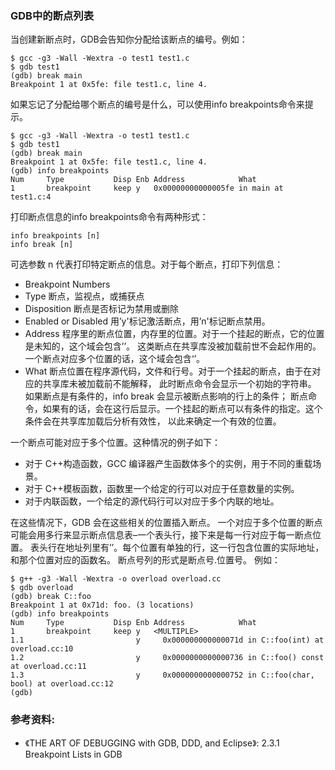 ### GDB中的断点列表

当创建新断点时，GDB会告知你分配给该断点的编号。例如：

```
$ gcc -g3 -Wall -Wextra -o test1 test1.c
$ gdb test1
(gdb) break main
Breakpoint 1 at 0x5fe: file test1.c, line 4.
```

如果忘记了分配给哪个断点的编号是什么，可以使用info breakpoints命令来提示。

```
$ gcc -g3 -Wall -Wextra -o test1 test1.c
$ gdb test1
(gdb) break main
Breakpoint 1 at 0x5fe: file test1.c, line 4.
(gdb) info breakpoints
Num     Type           Disp Enb Address            What
1       breakpoint     keep y   0x00000000000005fe in main at test1.c:4
```

打印断点信息的info breakpoints命令有两种形式：
```
info breakpoints [n]
info break [n]
```
可选参数 n 代表打印特定断点的信息。对于每个断点，打印下列信息：
- Breakpoint Numbers
- Type 断点，监视点，或捕获点
- Disposition 断点是否标记为禁用或删除
- Enabled or Disabled 用’y'标记激活断点，用’n'标记断点禁用。
- Address 程序里的断点位置，内存里的位置。对于一个挂起的断点，它的位置是未知的，这个域会包含’<PENDING>’。
    这类断点在共享库没被加载前世不会起作用的。一个断点对应多个位置的话，这个域会包含‘<MULTPLE>’。
- What 断点位置在程序源代码，文件和行号。对于一个挂起的断点，由于在对应的共享库未被加载前不能解释，
    此时断点命令会显示一个初始的字符串。 如果断点是有条件的，info break 会显示被断点影响的行上的条件；
    断点命令，如果有的话，会在这行后显示。一个挂起的断点可以有条件的指定。这个条件会在共享库加载后分析有效性，
    以此来确定一个有效的位置。


一个断点可能对应于多个位置。这种情况的例子如下：
- 对于 C++构造函数，GCC 编译器产生函数体多个的实例，用于不同的重载场景。
- 对于 C++模板函数，函数里一个给定的行可以对应于任意数量的实例。
- 对于内联函数，一个给定的源代码行可以对应于多个内联的地址。

在这些情况下，GDB 会在这些相关的位置插入断点。
一个对应于多个位置的断点可能会用多行来显示断点信息表–一个表头行，接下来是每一行对应于每一断点位置。
表头行在地址列里有’<MULTIPLE>’。每个位置有单独的行，这一行包含位置的实际地址，和那个位置对应的函数名。
断点号列的形式是断点号.位置号。
例如：
```
$ g++ -g3 -Wall -Wextra -o overload overload.cc
$ gdb overload
(gdb) break C::foo
Breakpoint 1 at 0x71d: foo. (3 locations)
(gdb) info breakpoints
Num     Type           Disp Enb Address            What
1       breakpoint     keep y   <MULTIPLE>
1.1                         y     0x000000000000071d in C::foo(int) at overload.cc:10
1.2                         y     0x0000000000000736 in C::foo() const at overload.cc:11
1.3                         y     0x0000000000000752 in C::foo(char, bool) at overload.cc:12
(gdb)
```

### 参考资料:
- 《THE ART OF DEBUGGING with GDB, DDD, and Eclipse》: 2.3.1 Breakpoint Lists in GDB

